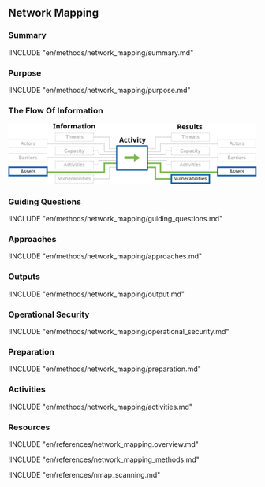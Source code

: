 ## Network Mapping

### Summary
!INCLUDE "en/methods/network_mapping/summary.md"

### Purpose
!INCLUDE "en/methods/network_mapping/purpose.md"

### The Flow Of Information
![Network Mapping Information Flow](en/images/info_flows/network_mapping.svg)

### Guiding Questions
!INCLUDE "en/methods/network_mapping/guiding_questions.md"

### Approaches
!INCLUDE "en/methods/network_mapping/approaches.md"

### Outputs
!INCLUDE "en/methods/network_mapping/output.md"

### Operational Security
!INCLUDE "en/methods/network_mapping/operational_security.md"

### Preparation
!INCLUDE "en/methods/network_mapping/preparation.md"

### Activities

!INCLUDE "en/methods/network_mapping/activities.md"

### Resources
<div class="greybox">
!INCLUDE "en/references/network_mapping.overview.md"

!INCLUDE "en/references/network_mapping_methods.md"

!INCLUDE "en/references/nmap_scanning.md"

</div>